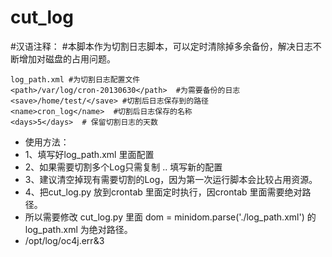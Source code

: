 cut_log
=======
#汉语注释：
#本脚本作为切割日志脚本，可以定时清除掉多余备份，解决日志不断增加对磁盘的占用问题。

    log_path.xml #为切割日志配置文件
    <path>/var/log/cron-20130630</path>  #为需要备份的日志
    <save>/home/test/</save> #切割后日志保存到的路径
    <name>cron_log</name>  #切割后日志保存的名称
    <days>5</days>  # 保留切割日志的天数

* 使用方法：
* 1、填写好log_path.xml 里面配置
* 2、如果需要切割多个Log只需复制 <log> .. </log>  填写新的配置
* 3、建议清空掉现有需要切割的Log，因为第一次运行脚本会比较占用资源。
* 4、把cut_log.py 放到crontab 里面定时执行，因crontab 里面需要绝对路径。
*    所以需要修改 cut_log.py 里面  dom = minidom.parse('./log_path.xml') 的 log_path.xml 为绝对路径。
*   /opt/log/oc4j.err&3
